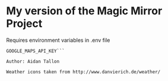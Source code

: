 # My version of the Magic Mirror Project

Requires environment variables in .env file
```FORECAST_IO_API_KEY
GOOGLE_MAPS_API_KEY```

Author: Aidan Tallon

Weather icons taken from http://www.danvierich.de/weather/
